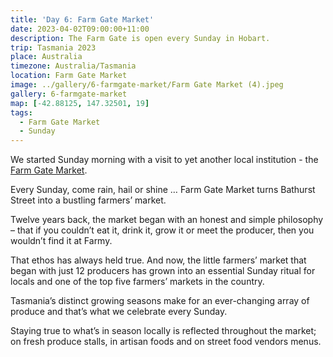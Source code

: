 ```yaml
---
title: 'Day 6: Farm Gate Market'
date: 2023-04-02T09:00:00+11:00
description: The Farm Gate is open every Sunday in Hobart.
trip: Tasmania 2023
place: Australia
timezone: Australia/Tasmania
location: Farm Gate Market
image: ../gallery/6-farmgate-market/Farm Gate Market (4).jpeg
gallery: 6-farmgate-market
map: [-42.88125, 147.32501, 19]
tags:
  - Farm Gate Market
  - Sunday
---
```


We started Sunday morning with a visit to yet another local institution - the [Farm Gate Market](https://farmgatemarket.com.au/).

Every Sunday, come rain, hail or shine … Farm Gate Market turns Bathurst Street into a bustling farmers’ market.

Twelve years back, the market began with an honest and simple philosophy – that if you couldn’t eat it, drink it, grow it or meet the producer, then you wouldn’t find it at Farmy.

That ethos has always held true. And now, the little farmers’ market that began with just 12 producers has grown into an essential Sunday ritual for locals and one of the top five farmers’ markets in the country.

Tasmania’s distinct growing seasons make for an ever-changing array of produce and that’s what we celebrate every Sunday.

Staying true to what’s in season locally is reflected throughout the market; on fresh produce stalls, in artisan foods and on street food vendors menus.
